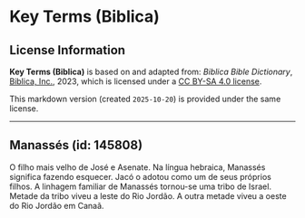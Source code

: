 # Key Terms (Biblica)

## License Information

**Key Terms (Biblica)** is based on and adapted from: _Biblica Bible Dictionary_, [Biblica, Inc.](https://www.biblica.com/), 2023, which is licensed under a [CC BY-SA 4.0 license](https://creativecommons.org/licenses/by-sa/4.0/legalcode.en).

This markdown version (created `2025-10-20`) is provided under the same license.



--------------------------------

## Manassés (id: 145808)

O filho mais velho de José e Asenate. Na língua hebraica, Manassés significa fazendo esquecer. Jacó o adotou como um de seus próprios filhos. A linhagem familiar de Manassés tornou\-se uma tribo de Israel. Metade da tribo viveu a leste do Rio Jordão. A outra metade viveu a oeste do Rio Jordão em Canaã.


